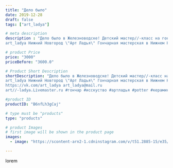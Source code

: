 ```yaml
---
title: "Дело было"
date: 2019-12-28
draft: false
tags: ["art_ladya"]

# meta description
description : "Дело было в Железноводске! Детский мастер//-класс на гончарном круге. 
art_ladya Нижний Новгород \"Арт Ладья\" Гончарная мастерская в Нижнем Новгороде. Изготовл"

# product Price
price: "3000"
priceBefore: "3600.0"

# Product Short Description
shortDescription: "Дело было в Железноводске! Детский мастер//-класс на гончарном круге. 
art_ladya Нижний Новгород \"Арт Ладья\" Гончарная мастерская в Нижнем Новгороде. Изготовление керамики и мастер//-классы по обучению. 
https://vk.com/art_ladya art_ladya@mail.ru 
art//-ladya.Livemaster.ru #гончар #исскуство #артладья #potter #керамикадляинтерьера #керамикаручнаяработа #гончарнаямастерская #керамиканазаказ #handmade #посудаизглины #керамика #гончарнаяпосуда #эксклюзивнаякерамика #dishes #decor #ceramicar #nntoday #claygoods #фестиваль #earthenware #ceramic #design #artladya #мастеркласс #железноводск #ceramicart #обучение #гончарныйкруг #clay #авторскаякерамика"

#product ID
productID: "B6nfLh3gCaj"

# type must be "products"
type: "products"

# product Images
# first image will be shown in the product page
images:
  - image: "https://scontent-arn2-1.cdninstagram.com/v/t51.2885-15/e35/78797823_119993162822788_934114861154552295_n.jpg?se=7&tp=1&_nc_ht=scontent-arn2-1.cdninstagram.com&_nc_cat=104&_nc_ohc=YOQk6ceD5MQAX_rM-DE&ccb=7-4&oh=3b3289cb68c3ed95601cd33f52a8df6a&oe=6083FAA5&_nc_sid=86f79a&ig_cache_key=MjIwODg3MTI3Mzk2OTIzMTUyMw%3D%3D.2-ccb7-4"

---
```

lorem
